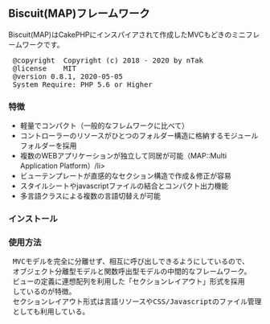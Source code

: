 <h2> Biscuit(MAP)フレームワーク </h2>
<p>Biscuit(MAP)はCakePHPにインスパイアされて作成したMVCもどきのミニフレームワークです。
</p>
<pre>
 @copyright  Copyright (c) 2018 - 2020 by nTak
 @license    MIT
 @version 0.8.1, 2020-05-05
 System Require: PHP 5.6 or Higher
</pre>
<h3>特徴</h3> 
<p>
<ul>
<li>軽量でコンパクト（一般的なフレムワークに比べて）</li>
<li>コントローラーのリソースがひとつのフォルダー構造に格納するモジュールフォルダーを採用</li>
<li>複数のWEBアプリケーションが独立して同居が可能（MAP::Multi Application Platform）/li>
<li>ビューテンプレートが直感的なセクション構造で作成＆修正が容易</li>
<li>スタイルシートやjavascriptファイルの結合とコンパクト出力機能</li>
<li>多言語クラスによる複数の言語切替えが可能</li>
</ul>
</p>
<h3>インストール</h3> 
<p>
</p>
<h3>使用方法</h3> 
<p>
</p>

<pre>
 MVCモデルを完全に分離せず、相互に呼び出しできるようにしているので、
 オブジェクト分離型モデルと関数呼出型モデルの中間的なフレームワーク。
 ビューの定義に連想配列を利用した「セクションレイアウト」形式を採用
 しているのが特徴。
 セクションレイアウト形式は言語リソースやCSS/Javascriptのファイル管理
 としても利用している。
 </pre>
